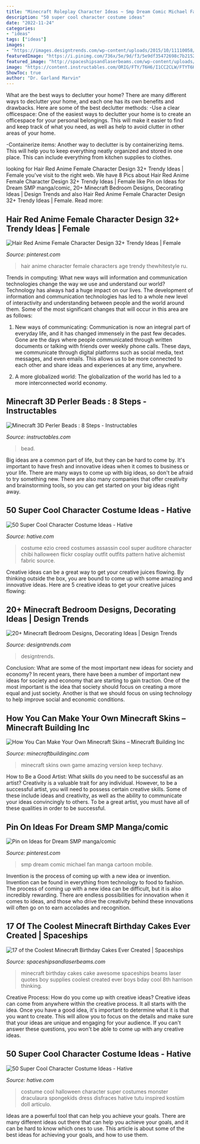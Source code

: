 ```yaml
---
title: "Minecraft Roleplay Character Ideas ~ Smp Dream Comic Michael Fan Manga Cartoon Mobile"
description: "50 super cool character costume ideas"
date: "2022-11-24"
categories:
- "ideas"
tags: ["ideas"]
images:
- "https://images.designtrends.com/wp-content/uploads/2015/10/11110058/Minecraft-Single-Bedroom-Idea.png"
featuredImage: "https://i.pinimg.com/736x/5e/9d/f3/5e9df35472698c7b2152955336b53821.jpg"
featured_image: "http://spaceshipsandlaserbeams.com/wp-content/uploads/2015/09/minecraft-birthday-cake-ideas.jpg"
image: "https://content.instructables.com/ORIG/FTY/T6H6/I1CC2CLW/FTYT6H6I1CC2CLW.jpg?frame=1"
ShowToc: true
author: "Dr. Garland Marvin"
---
```



What are the best ways to declutter your home?
There are many different ways to declutter your home, and each one has its own benefits and drawbacks. Here are some of the best declutter methods: 
-Use a clear officespace: One of the easiest ways to declutter your home is to create an officespace for your personal belongings. This will make it easier to find and keep track of what you need, as well as help to avoid clutter in other areas of your home. 

-Containerize items: Another way to declutter is by containerizing items. This will help you to keep everything neatly organized and stored in one place. This can include everything from kitchen supplies to clothes.

	

		
looking for Hair Red Anime Female Character Design 32+ Trendy Ideas | Female you've visit to the right web. We have 8 Pics about Hair Red Anime Female Character Design 32+ Trendy Ideas | Female like Pin on Ideas for Dream SMP manga/comic, 20+ Minecraft Bedroom Designs, Decorating Ideas | Design Trends and also Hair Red Anime Female Character Design 32+ Trendy Ideas | Female. Read more:
		
    
## Hair Red Anime Female Character Design 32+ Trendy Ideas | Female

<img loading=lazy src="https://i.pinimg.com/736x/5e/9d/f3/5e9df35472698c7b2152955336b53821.jpg" onerror="this.onerror=null;this.src='https://tse1.mm.bing.net/th?id=OIP.2vz-3_s-3mgAVxMAKOoBbAAAAA&amp;pid=15.1';" alt="Hair Red Anime Female Character Design 32+ Trendy Ideas | Female">

_Source: pinterest.com_

>hair anime character female characters age trendy thewhitestyle ru. 

	

Trends in computing: What new ways will information and communication technologies change the way we use and understand our world?
Technology has always had a huge impact on our lives. The development of information and communication technologies has led to a whole new level of interactivity and understanding between people and the world around them. Some of the most significant changes that will occur in this area are as follows:
1) New ways of communicating: Communication is now an integral part of everyday life, and it has changed immensely in the past few decades. Gone are the days where people communicated through written documents or talking with friends over weekly phone calls. These days, we communicate through digital platforms such as social media, text messages, and even emails. This allows us to be more connected to each other and share ideas and experiences at any time, anywhere.

2) A more globalized world: The globalization of the world has led to a more interconnected world economy.

    
## Minecraft 3D Perler Beads : 8 Steps - Instructables

<img loading=lazy src="https://content.instructables.com/ORIG/FTY/T6H6/I1CC2CLW/FTYT6H6I1CC2CLW.jpg?frame=1" onerror="this.onerror=null;this.src='https://tse1.mm.bing.net/th?id=OIP.IyG-xqykA4ZB_2ZAYmuNSAHaJ6&amp;pid=15.1';" alt="Minecraft 3D Perler Beads : 8 Steps - Instructables">

_Source: instructables.com_

>bead. 

	

Big ideas are a common part of life, but they can be hard to come by. It's important to have fresh and innovative ideas when it comes to business or your life. There are many ways to come up with big ideas, so don't be afraid to try something new. There are also many companies that offer creativity and brainstorming tools, so you can get started on your big ideas right away.

    
## 50 Super Cool Character Costume Ideas - Hative

<img loading=lazy src="https://hative.com/wp-content/uploads/2014/10/super-cool-costume-ideas/34-ezio-costume.jpg" onerror="this.onerror=null;this.src='https://tse4.mm.bing.net/th?id=OIP.1Ed13lbWFTyNVvBZ5fBPyAHaJ4&amp;pid=15.1';" alt="50 Super Cool Character Costume Ideas - Hative">

_Source: hative.com_

>costume ezio creed costumes assassin cool super auditore character chibi halloween flickr cosplay outfit outfits pattern hative alchemist fabric source. 

	

Creative ideas can be a great way to get your creative juices flowing. By thinking outside the box, you are bound to come up with some amazing and innovative ideas. Here are 5 creative ideas to get your creative juices flowing: 

    
## 20+ Minecraft Bedroom Designs, Decorating Ideas | Design Trends

<img loading=lazy src="https://images.designtrends.com/wp-content/uploads/2015/10/11110058/Minecraft-Single-Bedroom-Idea.png" onerror="this.onerror=null;this.src='https://tse3.mm.bing.net/th?id=OIP.vHsL-4qbVZkXst8DveeH9AHaEZ&amp;pid=15.1';" alt="20+ Minecraft Bedroom Designs, Decorating Ideas | Design Trends">

_Source: designtrends.com_

>designtrends. 

	

Conclusion: What are some of the most important new ideas for society and economy?
In recent years, there have been a number of important new ideas for society and economy that are starting to gain traction. One of the most important is the idea that society should focus on creating a more equal and just society. Another is that we should focus on using technology to help improve social and economic conditions.

    
## How You Can Make Your Own Minecraft Skins – Minecraft Building Inc

<img loading=lazy src="http://minecraftbuildinginc.com/wp-content/uploads/2015/06/Minecraft-skins-how-to-guide-place-to-make-your-own-amazing-tutorial.jpg" onerror="this.onerror=null;this.src='https://tse3.mm.bing.net/th?id=OIP.61qvvXL4vUFE1MSlo42NzQHaEK&amp;pid=15.1';" alt="How You Can Make Your Own Minecraft Skins – Minecraft Building Inc">

_Source: minecraftbuildinginc.com_

>minecraft skins own game amazing version keep techavy. 

	

How to Be a Good Artist: What skills do you need to be successful as an artist?
Creativity is a valuable trait for any individual. However, to be a successful artist, you will need to possess certain creative skills. Some of these include ideas and creativity, as well as the ability to communicate your ideas convincingly to others. To be a great artist, you must have all of these qualities in order to be successful.

    
## Pin On Ideas For Dream SMP Manga/comic

<img loading=lazy src="https://i.pinimg.com/736x/cc/39/87/cc398713f357f8eae649fb4f9614b41a.jpg" onerror="this.onerror=null;this.src='https://tse2.mm.bing.net/th?id=OIP.sDPX9a0cw5hsVyRJcWq_bAHaNK&amp;pid=15.1';" alt="Pin on Ideas for Dream SMP manga/comic">

_Source: pinterest.com_

>smp dream comic michael fan manga cartoon mobile. 

	

Invention is the process of coming up with a new idea or invention. Invention can be found in everything from technology to food to fashion. The process of coming up with a new idea can be difficult, but it is also incredibly rewarding. There are endless possibilities for innovation when it comes to ideas, and those who drive the creativity behind these innovations will often go on to earn accolades and recognition.

    
## 17 Of The Coolest Minecraft Birthday Cakes Ever Created | Spaceships

<img loading=lazy src="http://spaceshipsandlaserbeams.com/wp-content/uploads/2015/09/minecraft-birthday-cake-ideas.jpg" onerror="this.onerror=null;this.src='https://tse1.mm.bing.net/th?id=OIP.OvcyRuUOHOz0Wx8yFS9Q_QHaLH&amp;pid=15.1';" alt="17 of the Coolest Minecraft Birthday Cakes Ever Created | Spaceships">

_Source: spaceshipsandlaserbeams.com_

>minecraft birthday cakes cake awesome spaceships beams laser quotes boy supplies coolest created ever boys bday cool 8th harrison thinking. 

	

Creative Process: How do you come up with creative ideas?
Creative ideas can come from anywhere within the creative process. It all starts with the idea. Once you have a good idea, it's important to determine what it is that you want to create. This will allow you to focus on the details and make sure that your ideas are unique and engaging for your audience. If you can't answer these questions, you won't be able to come up with any creative ideas.

    
## 50 Super Cool Character Costume Ideas - Hative

<img loading=lazy src="https://hative.com/wp-content/uploads/2014/10/super-cool-costume-ideas/35-draculaura-costume.jpg" onerror="this.onerror=null;this.src='https://tse3.mm.bing.net/th?id=OIP.L3oC7VhxJlneZKRBFXLNmgHaKh&amp;pid=15.1';" alt="50 Super Cool Character Costume Ideas - Hative">

_Source: hative.com_

>costume cool halloween character super costumes monster draculaura spongekids dress disfraces hative tutu inspired kostüm doll artículo. 

	

Ideas are a powerful tool that can help you achieve your goals. There are many different ideas out there that can help you achieve your goals, and it can be hard to know which ones to use. This article is about some of the best ideas for achieving your goals, and how to use them.

